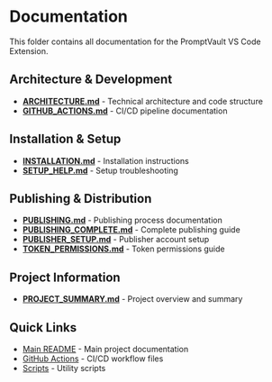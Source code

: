 # Documentation

This folder contains all documentation for the PromptVault VS Code Extension.

## Architecture & Development
- **[ARCHITECTURE.md](ARCHITECTURE.md)** - Technical architecture and code structure
- **[GITHUB_ACTIONS.md](GITHUB_ACTIONS.md)** - CI/CD pipeline documentation

## Installation & Setup  
- **[INSTALLATION.md](INSTALLATION.md)** - Installation instructions
- **[SETUP_HELP.md](SETUP_HELP.md)** - Setup troubleshooting

## Publishing & Distribution
- **[PUBLISHING.md](PUBLISHING.md)** - Publishing process documentation
- **[PUBLISHING_COMPLETE.md](PUBLISHING_COMPLETE.md)** - Complete publishing guide
- **[PUBLISHER_SETUP.md](PUBLISHER_SETUP.md)** - Publisher account setup
- **[TOKEN_PERMISSIONS.md](TOKEN_PERMISSIONS.md)** - Token permissions guide

## Project Information
- **[PROJECT_SUMMARY.md](PROJECT_SUMMARY.md)** - Project overview and summary

## Quick Links
- [Main README](../README.md) - Main project documentation
- [GitHub Actions](../.github/workflows/) - CI/CD workflow files
- [Scripts](../scripts/) - Utility scripts

